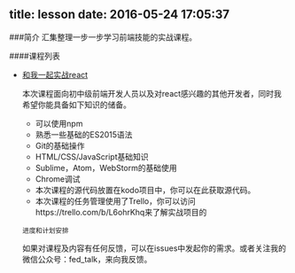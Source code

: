 title: lesson
date: 2016-05-24 17:05:37
---

###简介
汇集整理一步一步学习前端技能的实战课程。


####课程列表
*	[和我一起实战react](https://www.gitbook.com/book/icepy/follow-react/details)

	本次课程面向初中级前端开发人员以及对react感兴趣的其他开发者，同时我希望你能具备如下知识的储备。
	*	可以使用npm
	*	熟悉一些基础的ES2015语法
	*	Git的基础操作
	*	HTML/CSS/JavaScript基础知识
	*	Sublime，Atom，WebStorm的基础使用
	*	Chrome调试
	*	本次课程的源代码放置在kodo项目中，你可以在此获取源代码。
	*	本次课程的任务管理使用了Trello，你可以访问https://trello.com/b/L6ohrKhq来了解实战项目的
	
	`进度和计划安排`

	如果对课程及内容有任何反馈，可以在issues中发起你的需求。或者关注我的微信公众号：fed_talk，来向我反馈。
